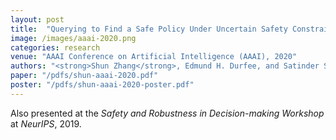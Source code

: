 ```yaml
---
layout: post
title:  "Querying to Find a Safe Policy Under Uncertain Safety Constraints in Markov Decision Processes"
image: /images/aaai-2020.png
categories: research
venue: "AAAI Conference on Artificial Intelligence (AAAI), 2020"
authors: "<strong>Shun Zhang</strong>, Edmund H. Durfee, and Satinder Singh"
paper: "/pdfs/shun-aaai-2020.pdf"
poster: "/pdfs/shun-aaai-2020-poster.pdf"
---
```

Also presented at the _Safety and Robustness in Decision-making Workshop_ at _NeurIPS_, 2019.
